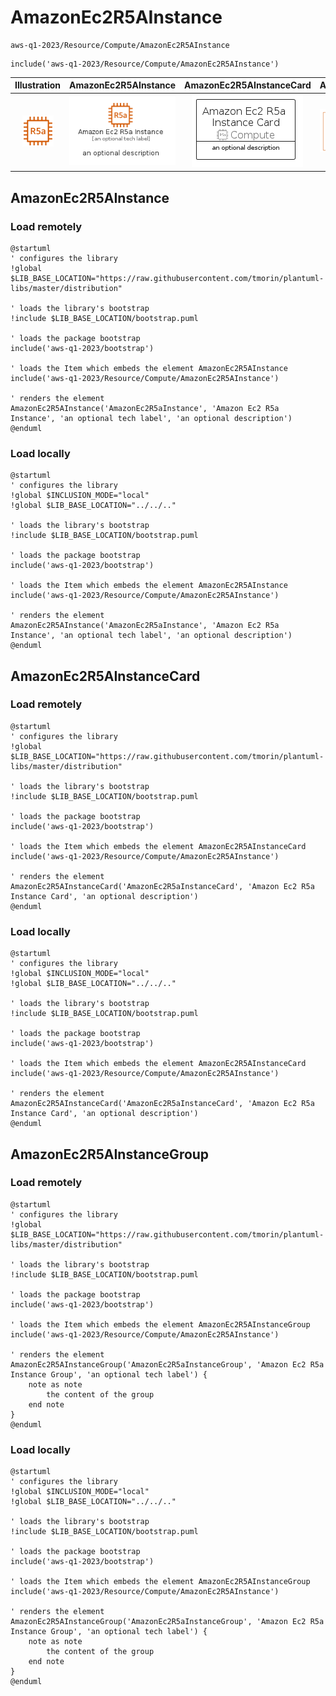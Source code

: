 # AmazonEc2R5AInstance


```text
aws-q1-2023/Resource/Compute/AmazonEc2R5AInstance
```

```text
include('aws-q1-2023/Resource/Compute/AmazonEc2R5AInstance')
```



| Illustration | AmazonEc2R5AInstance | AmazonEc2R5AInstanceCard | AmazonEc2R5AInstanceGroup |
| :---: | :---: | :---: | :---: |
| ![illustration for Illustration](../../../aws-q1-2023/Resource/Compute/AmazonEc2R5AInstance.png) | ![illustration for AmazonEc2R5AInstance](../../../aws-q1-2023/Resource/Compute/AmazonEc2R5AInstance.Local.png) | ![illustration for AmazonEc2R5AInstanceCard](../../../aws-q1-2023/Resource/Compute/AmazonEc2R5AInstanceCard.Local.png) | ![illustration for AmazonEc2R5AInstanceGroup](../../../aws-q1-2023/Resource/Compute/AmazonEc2R5AInstanceGroup.Local.png) |




## AmazonEc2R5AInstance

### Load remotely
```plantuml
@startuml
' configures the library
!global $LIB_BASE_LOCATION="https://raw.githubusercontent.com/tmorin/plantuml-libs/master/distribution"

' loads the library's bootstrap
!include $LIB_BASE_LOCATION/bootstrap.puml

' loads the package bootstrap
include('aws-q1-2023/bootstrap')

' loads the Item which embeds the element AmazonEc2R5AInstance
include('aws-q1-2023/Resource/Compute/AmazonEc2R5AInstance')

' renders the element
AmazonEc2R5AInstance('AmazonEc2R5aInstance', 'Amazon Ec2 R5a Instance', 'an optional tech label', 'an optional description')
@enduml
```

### Load locally
```plantuml
@startuml
' configures the library
!global $INCLUSION_MODE="local"
!global $LIB_BASE_LOCATION="../../.."

' loads the library's bootstrap
!include $LIB_BASE_LOCATION/bootstrap.puml

' loads the package bootstrap
include('aws-q1-2023/bootstrap')

' loads the Item which embeds the element AmazonEc2R5AInstance
include('aws-q1-2023/Resource/Compute/AmazonEc2R5AInstance')

' renders the element
AmazonEc2R5AInstance('AmazonEc2R5aInstance', 'Amazon Ec2 R5a Instance', 'an optional tech label', 'an optional description')
@enduml
```

## AmazonEc2R5AInstanceCard

### Load remotely
```plantuml
@startuml
' configures the library
!global $LIB_BASE_LOCATION="https://raw.githubusercontent.com/tmorin/plantuml-libs/master/distribution"

' loads the library's bootstrap
!include $LIB_BASE_LOCATION/bootstrap.puml

' loads the package bootstrap
include('aws-q1-2023/bootstrap')

' loads the Item which embeds the element AmazonEc2R5AInstanceCard
include('aws-q1-2023/Resource/Compute/AmazonEc2R5AInstance')

' renders the element
AmazonEc2R5AInstanceCard('AmazonEc2R5aInstanceCard', 'Amazon Ec2 R5a Instance Card', 'an optional description')
@enduml
```

### Load locally
```plantuml
@startuml
' configures the library
!global $INCLUSION_MODE="local"
!global $LIB_BASE_LOCATION="../../.."

' loads the library's bootstrap
!include $LIB_BASE_LOCATION/bootstrap.puml

' loads the package bootstrap
include('aws-q1-2023/bootstrap')

' loads the Item which embeds the element AmazonEc2R5AInstanceCard
include('aws-q1-2023/Resource/Compute/AmazonEc2R5AInstance')

' renders the element
AmazonEc2R5AInstanceCard('AmazonEc2R5aInstanceCard', 'Amazon Ec2 R5a Instance Card', 'an optional description')
@enduml
```

## AmazonEc2R5AInstanceGroup

### Load remotely
```plantuml
@startuml
' configures the library
!global $LIB_BASE_LOCATION="https://raw.githubusercontent.com/tmorin/plantuml-libs/master/distribution"

' loads the library's bootstrap
!include $LIB_BASE_LOCATION/bootstrap.puml

' loads the package bootstrap
include('aws-q1-2023/bootstrap')

' loads the Item which embeds the element AmazonEc2R5AInstanceGroup
include('aws-q1-2023/Resource/Compute/AmazonEc2R5AInstance')

' renders the element
AmazonEc2R5AInstanceGroup('AmazonEc2R5aInstanceGroup', 'Amazon Ec2 R5a Instance Group', 'an optional tech label') {
    note as note
        the content of the group
    end note
}
@enduml
```

### Load locally
```plantuml
@startuml
' configures the library
!global $INCLUSION_MODE="local"
!global $LIB_BASE_LOCATION="../../.."

' loads the library's bootstrap
!include $LIB_BASE_LOCATION/bootstrap.puml

' loads the package bootstrap
include('aws-q1-2023/bootstrap')

' loads the Item which embeds the element AmazonEc2R5AInstanceGroup
include('aws-q1-2023/Resource/Compute/AmazonEc2R5AInstance')

' renders the element
AmazonEc2R5AInstanceGroup('AmazonEc2R5aInstanceGroup', 'Amazon Ec2 R5a Instance Group', 'an optional tech label') {
    note as note
        the content of the group
    end note
}
@enduml
```

